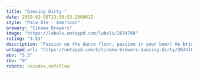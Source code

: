 ```yaml
---
title: "Dancing Dirty "
date: 2019-02-08T13:59:53.280961Z
style: "Pale Ale - American"
brewery: "Cinema Brewers"
image: "https://labels.untappd.com/labels/2634768"
rating: "3.53"
description: "Passion on the dance floor, passion in your beer! We bring you a passion fruit pale ale for all those hot summer nights or, for all the dreaming about a hot summer night! "
untappd_url: "https://untappd.com/b/cinema-brewers-dancing-dirty/2634768"
abv: "5.3"
ibu: "0"
robots: noindex,nofollow
---
```

